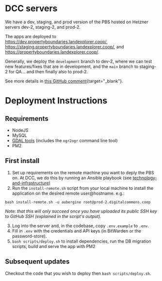 # DCC servers

We have a dev, staging, and prod version of the PBS hosted on Hetzner servers dev-2, staging-2, and prod-2.

The apps are deployed to https://dev.propertyboundaries.landexplorer.coop/, https://staging.propertyboundaries.landexplorer.coop/, and https://propertyboundaries.landexplorer.coop/.

Generally, we deploy the `development` branch to dev-2, where we can test new features/fixes that are in development, and the `main` branch to staging-2 for QA... and then finally also to prod-2.

See more details in [this GitHub comment](https://github.com/DigitalCommons/technology-and-infrastructure/issues/116#issuecomment-2163420776){target="\_blank"}.

# Deployment Instructions

## Requirements

- NodeJS
- MySQL
- [GDAL tools](https://gdal.org/download.html) (includes the `ogr2ogr` command line tool)
- PM2

## First install

1. Set up requirements on the remote machine you want to deply the PBS on. At DCC, we do this by running an Ansible playbook (see [technology-and-infrastructure](https://github.com/DigitalCommons/technology-and-infrastructure/tree/master))
2. Run the `install-remote.sh` script from your local machine to install the application on the desired remote user@hostname. e.g.:

```
bash install-remote.sh -u aubergine root@prod-2.digitalcommons.coop
```

_Note: that this will only succeed once you have uploaded its public SSH key to GitHub SSH (explained in the script's output)._

3. Log into the server and, in the codebase, copy `.env.example` to `.env`.
4. Fill in `.env` with the credentials and API keys (in BitWarden or the password-store).
5. `bash scripts/deploy.sh` to install dependencies, run the DB migration scripts, build and serve the app with PM2

## Subsequent updates

Checkout the code that you wish to deploy then `bash scripts/deploy.sh`.

